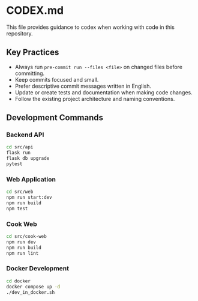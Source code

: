 # CODEX.md

This file provides guidance to codex when working with code in this repository.

## Key Practices

- Always run `pre-commit run --files <file>` on changed files before committing.
- Keep commits focused and small.
- Prefer descriptive commit messages written in English.
- Update or create tests and documentation when making code changes.
- Follow the existing project architecture and naming conventions.

## Development Commands

### Backend API

```bash
cd src/api
flask run
flask db upgrade
pytest
```

### Web Application

```bash
cd src/web
npm run start:dev
npm run build
npm test
```

### Cook Web

```bash
cd src/cook-web
npm run dev
npm run build
npm run lint
```

### Docker Development

```bash
cd docker
docker compose up -d
./dev_in_docker.sh
```
